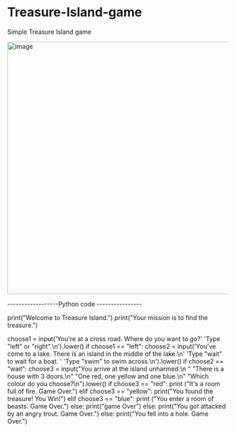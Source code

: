 # Treasure-Island-game
Simple Treasure Island game

<img width="886" height="573" alt="image" src="https://github.com/user-attachments/assets/b4645da0-776b-4ef2-a7de-457fe73857fa" />

------------------Python code ----------------


print("Welcome to Treasure Island.")
print("Your mission is to find the treasure.")

choose1 = input('You\'re at a cross road. Where do you want to go?'
                'Type "left" or "right".\n').lower()
if choose1 == "left":
    choose2 = input('You\'ve come to a lake. There is an island in the middle of the lake.\n'
                    'Type "wait" to wait for a boat. '
                    'Type "swim" to swim across.\n').lower()
    if choose2 == "wait":
        choose3 = input("You arrive at the island unharmed.\n "
                        "There is a house with 3 doors.\n"
                        "One red, one yellow and one blue.\n"
                        "Which colour do you choose?\n").lower()
        if choose3 == "red":
            print ("It's a room full of fire. Game Over.")
        elif choose3 == "yellow":
            print("You found the treasure! You Win!")
        elif choose3 == "blue":
            print ("You enter a room of beasts. Game Over.")
        else:
            print("game Over")
    else:
        print("You got attacked by an angry trout. Game Over.")
else:
    print("You fell into a hole. Game Over.")

